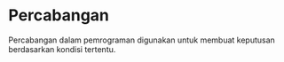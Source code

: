# Percabangan

Percabangan dalam pemrograman digunakan untuk membuat keputusan berdasarkan kondisi tertentu.
